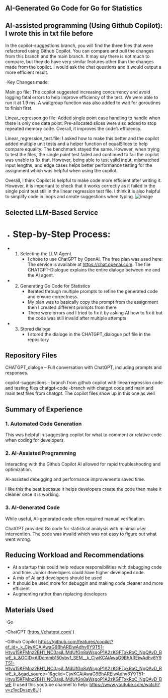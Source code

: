 ## AI-Generated Go Code for Go for Statistics


## AI-assisted programming (Using Github Copilot): I wrote this in txt file before

In the copilot-suggestions branch, you will find the three files that were refactored using Github Copilot. You can compare and pull the changes from this branch and the main branch. It may say there is not much to compare, but they do have very similar features other than the changes made from the copilot. I would ask the chat questions and it would output a more efficient result. 

-Key Changes made: 

Main.go file: 
The copilot suggested increasing concurrency and avoid logging fatal errors to help improve efficiency of the test. We were able to run it at 1.9 ms. A waitgroup function was also added to wait for goroutines to finish first. 

Linear_regresson.go file: 
Added single point case handling to handle when there is only one data point. Pre-allocated slices were also added to stop repeated memory code. Overall, it improves the code’s efficiency. 

Linear_regression_test.file: I asked how to make this better and the copilot added multiple unit tests and a helper function of equalSlices to help compare equality. The benchmark stayed the same. However, when trying to test the files, the single point test failed and continued to fail the copilot was unable to fix that. However, being able to test valid input, mismatched input lengths, and edge cases helps better performance testing for the assignment which was helpful when using the copilot. 

Overall, I think Copilot is helpful to make code more efficient after writing it. However, it is important to check that it works correctly as it failed in the single point test still in the linear regression test file. I think it is also helpful to simplify code in loops and create suggestions when typing. 
![image](https://github.com/user-attachments/assets/03809fb1-864f-40c4-a9b3-0939f0b5b7fe)


## Selected LLM-Based Service

- # Step-by-Step Process:
- 1) Selecting the LLM Agent
     - I chose to use ChatGPT by OpenAI. The free plan was used here:  The service is available at https://chat.openai.com. The file CHATGPT-Dialogue explains the entire dialoge between me and the AI agent.
    
- 2) Generating Go Code for Statistics
     - Iterated through multiple prompts to refine the generated code and ensure correctness.
     - My plan was to basically copy the prompt from the assignment then I created different prompts from there
     - There were errors and I tried to fix it by asking AI how to fix it but the code was still invalid after multiple attempts
  
-  3) Stored dialoge
      - I stored the dialoge in the CHATGPT_dialogue pdf file in the repository
     
## Repository Files
CHATGPT_dialoge – Full conversation with ChatGPT, including prompts and responses.

copilot-suggestions – branch from github copilot with linearregression code and testing files
chatgpt-code -branch with chatgpt code and main and main test files from chatgpt. The copilot files show up in this one as well

## Summary of Experience

### 1. Automated Code Generation

This was helpful in suggesting copilot for what to comment or relative code when coding for developers. 

### 2. AI-Assisted Programming

Interacting with the Github Copilot AI allowed for rapid troubleshooting and optimization.

AI-assisted debugging and performance improvements saved time.

I like this the best becasue it helps developers create the code then make it cleaner once it is working. 

### 3. AI-Generated Code

While useful, AI-generated code often required manual verification.

ChatGPT provided  Go code for statistical analysis with minimal user intervention. The code was invalid which was not easy to figure out what went wrong.


## Reducing Workload and Recommendations
- At a startup this could help reduce responsibilities with debugging code and time. Junior developers could have higher developed code. 
- A mix of Ai and developers should be used
- It should be used more for debuggin and making code cleaner and more efficient
- Augmenting rather than replacing developers

## Materials Used
-Go

-ChatGPT (https://chatgpt.com/ )

-Github Copilot https://github.com/features/copilot?ef_id=_k_CjwKCAiAwaG9BhAREiwAdhv6Y9T51-Htvu15KFMnz2BH1_NC0asjLlMdUfGn8aWsgoP1A2zKGFTxkRoC_NgQAvD_BwE_k_&OCID=AIDcmmb150vbv1_SEM__k_CjwKCAiAwaG9BhAREiwAdhv6Y9T51-Htvu15KFMnz2BH1_NC0asjLlMdUfGn8aWsgoP1A2zKGFTxkRoC_NgQAvD_BwE_k_&gad_source=1&gclid=CjwKCAiAwaG9BhAREiwAdhv6Y9T51-Htvu15KFMnz2BH1_NC0asjLlMdUfGn8aWsgoP1A2zKGFTxkRoC_NgQAvD_BwE (I used this youtube channel to help: https://www.youtube.com/watch?v=z1ycDvspv8U )


